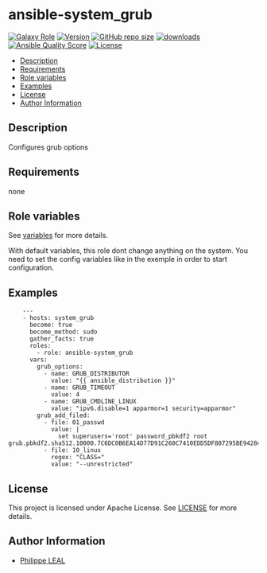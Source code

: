 # ansible-system_grub

[![Galaxy Role](https://img.shields.io/badge/galaxy-system_grub-purple?style=flat)](https://galaxy.ansible.com/lotusnoir/system_grub)
[![Version](https://img.shields.io/github/release/lotusnoir/ansible-system_grub.svg)](https://github.com/lotusnoir/ansible-system_grub/releases/latest)
[![GitHub repo size](https://img.shields.io/github/repo-size/lotusnoir/ansible-system_grub?color=orange&style=flat)](https://galaxy.ansible.com/lotusnoir/system_grub)
[![downloads](https://img.shields.io/ansible/role/d/61811)](https://galaxy.ansible.com/lotusnoir/system_grub)
[![Ansible Quality Score](https://img.shields.io/ansible/quality/61811)](https://galaxy.ansible.com/lotusnoir/system_grub)
[![License](https://img.shields.io/badge/license-Apache--2.0-brightgreen?style=flat)](https://opensource.org/licenses/Apache-2.0)

<!-- START doctoc generated TOC please keep comment here to allow auto update -->
<!-- DON'T EDIT THIS SECTION, INSTEAD RE-RUN doctoc TO UPDATE -->

- [Description](#description)
- [Requirements](#requirements)
- [Role variables](#role-variables)
- [Examples](#examples)
- [License](#license)
- [Author Information](#author-information)

<!-- END doctoc generated TOC please keep comment here to allow auto update -->

## Description

Configures grub options
## Requirements

none

## Role variables

See [variables](/defaults/main.yml) for more details.

With default variables, this role dont change anything on the system. You need to set the config variables like in the exemple in order to start configuration.

## Examples

        ---
        - hosts: system_grub
          become: true
          become_method: sudo
          gather_facts: true
          roles:
            - role: ansible-system_grub
          vars:
            grub_options:
              - name: GRUB_DISTRIBUTOR
                value: "{{ ansible_distribution }}"
              - name: GRUB_TIMEOUT
                value: 4
              - name: GRUB_CMDLINE_LINUX
                value: "ipv6.disable=1 apparmor=1 security=apparmor"
            grub_add_filed:
              - file: 01_passwd
                value: |
                  set superusers='root' password_pbkdf2 root grub.pbkdf2.sha512.10000.7C6DC0B6EA14D77D91C260C7410EDD5DF807295BE94284911EEB9C44BBAC0DD86B5606CC8C89BCB3FF4D91F39CDBF091B7C8923372B95BABB7170507D7AED9E6.D6F0E45D0B978919786C1BBAC888E8E38EEE28B454BCC93008D314974F7788C8E4C614C090862CEA4AFA841493131BDC8CD3642E8034F2C542FD87ADFB574797
              - file: 10_linux
                regex: "CLASS="
                value: "--unrestricted"



## License

This project is licensed under Apache License. See [LICENSE](/LICENSE) for more details.

## Author Information

- [Philippe LEAL](https://github.com/lotusnoir)
